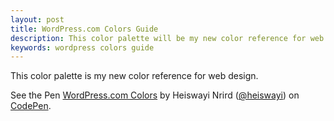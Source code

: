 ```yaml
---
layout: post
title: WordPress.com Colors Guide
description: This color palette will be my new color reference for web design.
keywords: wordpress colors guide
---
```


This color palette is my new color reference for web design.

<p data-height="589" data-theme-id="11537" data-slug-hash="Lpygrm" data-default-tab="result" data-user="heiswayi" class='codepen'>See the Pen <a href='http://codepen.io/heiswayi/pen/Lpygrm/'>WordPress.com Colors</a> by Heiswayi Nrird (<a href='http://codepen.io/heiswayi'>@heiswayi</a>) on <a href='http://codepen.io'>CodePen</a>.</p>
<script async src="//assets.codepen.io/assets/embed/ei.js"></script>
